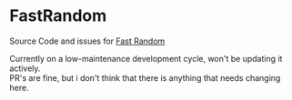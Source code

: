 # FastRandom
Source Code and issues for [Fast Random](https://modrinth.com/mod/faster-random)


Currently on a low-maintenance development cycle, won't be updating it actively. <br>
PR's are fine, but i don't think that there is anything that needs changing here.
